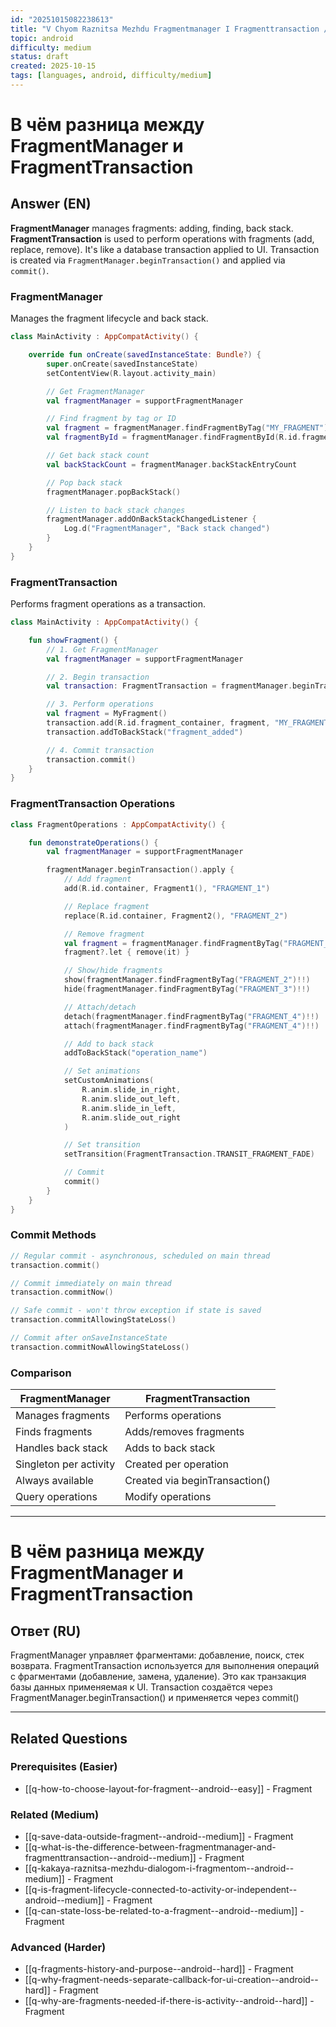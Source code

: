 ```yaml
---
id: "20251015082238613"
title: "V Chyom Raznitsa Mezhdu Fragmentmanager I Fragmenttransaction / В чем разница между FragmentManager и FragmentTransaction"
topic: android
difficulty: medium
status: draft
created: 2025-10-15
tags: [languages, android, difficulty/medium]
---
```

# В чём разница между FragmentManager и FragmentTransaction

## Answer (EN)
**FragmentManager** manages fragments: adding, finding, back stack. **FragmentTransaction** is used to perform operations with fragments (add, replace, remove). It's like a database transaction applied to UI. Transaction is created via `FragmentManager.beginTransaction()` and applied via `commit()`.

### FragmentManager

Manages the fragment lifecycle and back stack.

```kotlin
class MainActivity : AppCompatActivity() {

    override fun onCreate(savedInstanceState: Bundle?) {
        super.onCreate(savedInstanceState)
        setContentView(R.layout.activity_main)

        // Get FragmentManager
        val fragmentManager = supportFragmentManager

        // Find fragment by tag or ID
        val fragment = fragmentManager.findFragmentByTag("MY_FRAGMENT")
        val fragmentById = fragmentManager.findFragmentById(R.id.fragment_container)

        // Get back stack count
        val backStackCount = fragmentManager.backStackEntryCount

        // Pop back stack
        fragmentManager.popBackStack()

        // Listen to back stack changes
        fragmentManager.addOnBackStackChangedListener {
            Log.d("FragmentManager", "Back stack changed")
        }
    }
}
```

### FragmentTransaction

Performs fragment operations as a transaction.

```kotlin
class MainActivity : AppCompatActivity() {

    fun showFragment() {
        // 1. Get FragmentManager
        val fragmentManager = supportFragmentManager

        // 2. Begin transaction
        val transaction: FragmentTransaction = fragmentManager.beginTransaction()

        // 3. Perform operations
        val fragment = MyFragment()
        transaction.add(R.id.fragment_container, fragment, "MY_FRAGMENT")
        transaction.addToBackStack("fragment_added")

        // 4. Commit transaction
        transaction.commit()
    }
}
```

### FragmentTransaction Operations

```kotlin
class FragmentOperations : AppCompatActivity() {

    fun demonstrateOperations() {
        val fragmentManager = supportFragmentManager

        fragmentManager.beginTransaction().apply {
            // Add fragment
            add(R.id.container, Fragment1(), "FRAGMENT_1")

            // Replace fragment
            replace(R.id.container, Fragment2(), "FRAGMENT_2")

            // Remove fragment
            val fragment = fragmentManager.findFragmentByTag("FRAGMENT_1")
            fragment?.let { remove(it) }

            // Show/hide fragments
            show(fragmentManager.findFragmentByTag("FRAGMENT_2")!!)
            hide(fragmentManager.findFragmentByTag("FRAGMENT_3")!!)

            // Attach/detach
            detach(fragmentManager.findFragmentByTag("FRAGMENT_4")!!)
            attach(fragmentManager.findFragmentByTag("FRAGMENT_4")!!)

            // Add to back stack
            addToBackStack("operation_name")

            // Set animations
            setCustomAnimations(
                R.anim.slide_in_right,
                R.anim.slide_out_left,
                R.anim.slide_in_left,
                R.anim.slide_out_right
            )

            // Set transition
            setTransition(FragmentTransaction.TRANSIT_FRAGMENT_FADE)

            // Commit
            commit()
        }
    }
}
```

### Commit Methods

```kotlin
// Regular commit - asynchronous, scheduled on main thread
transaction.commit()

// Commit immediately on main thread
transaction.commitNow()

// Safe commit - won't throw exception if state is saved
transaction.commitAllowingStateLoss()

// Commit after onSaveInstanceState
transaction.commitNowAllowingStateLoss()
```

### Comparison

| FragmentManager | FragmentTransaction |
|----------------|---------------------|
| Manages fragments | Performs operations |
| Finds fragments | Adds/removes fragments |
| Handles back stack | Adds to back stack |
| Singleton per activity | Created per operation |
| Always available | Created via beginTransaction() |
| Query operations | Modify operations |

---

# В чём разница между FragmentManager и FragmentTransaction

## Ответ (RU)
FragmentManager управляет фрагментами: добавление, поиск, стек возврата. FragmentTransaction используется для выполнения операций с фрагментами (добавление, замена, удаление). Это как транзакция базы данных применяемая к UI. Transaction создаётся через FragmentManager.beginTransaction() и применяется через commit()

---

## Related Questions

### Prerequisites (Easier)
- [[q-how-to-choose-layout-for-fragment--android--easy]] - Fragment

### Related (Medium)
- [[q-save-data-outside-fragment--android--medium]] - Fragment
- [[q-what-is-the-difference-between-fragmentmanager-and-fragmenttransaction--android--medium]] - Fragment
- [[q-kakaya-raznitsa-mezhdu-dialogom-i-fragmentom--android--medium]] - Fragment
- [[q-is-fragment-lifecycle-connected-to-activity-or-independent--android--medium]] - Fragment
- [[q-can-state-loss-be-related-to-a-fragment--android--medium]] - Fragment

### Advanced (Harder)
- [[q-fragments-history-and-purpose--android--hard]] - Fragment
- [[q-why-fragment-needs-separate-callback-for-ui-creation--android--hard]] - Fragment
- [[q-why-are-fragments-needed-if-there-is-activity--android--hard]] - Fragment
